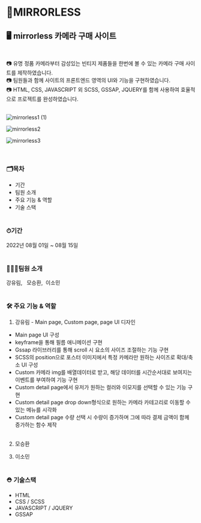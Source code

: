 # 📸MIRRORLESS

## 🖥 mirrorless 카메라 구매 사이트<br/><br/>
📷 유명 정품 카메라부터 감성있는 빈티지 제품들을 한번에 볼 수 있는 카메라 구매 사이트를 제작하였습니다.<br/>
📷 팀원들과 함께 사이트의 프론트엔드 영역의 UI와 기능을 구현하였습니다. <br/>
📷 HTML, CSS, JAVASCRIPT 외 SCSS, GSSAP, JQUERY를 함께 사용하여 효율적으로 프로젝트를 완성하였습니다. <br/><br/>


![mirrorless1 (1)](https://user-images.githubusercontent.com/105038512/186224508-450f577e-d6e0-4153-8520-12017bf59e69.gif)

![mirrorless2](https://user-images.githubusercontent.com/105038512/186224965-20d26cad-3d7a-45e0-aa6b-0bd42635f597.gif)

![mirrorless3](https://user-images.githubusercontent.com/105038512/186225252-9754a8b7-ec35-4a05-9de5-d6a6e639c2d7.gif)

<br/>

### 🗂목차
- 기간
- 팀원 소개
- 주요 기능 & 역할
- 기술 스택<br/><br/>

### ⏱기간
2022년 08월 01일 ~ 08월 15일<br/><br/>


### 👩🏻‍🔧팀원 소개
강유림, &nbsp; 모승환,&nbsp; 이소민<br/><br/>


### 🛠 주요 기능 & 역할
1. 강유림 - Main page, Custom page, page UI 디자인
 - Main page UI 구성
 - keyframe을 통해 필름 애니메이션 구현
 - Gssap 라이브러리를 통해 scroll 시 요소의 사이즈 조절하는 기능 구현
 - SCSS의 position으로 포스터 이미지에서 특정 카메라만 원하는 사이즈로 확대/축소 UI 구성
 - Custom 카메라 img를 배열데이터로 받고, 해당 데이터를 시간순서대로 보여지는 이벤트를 부여하여 기능 구현
 - Custom detail page에서 유저가 원하는 컬러와 이모지를 선택할 수 있는 기능 구현
 - Custom detail page drop down형식으로 원하는 카메라 카테고리로 이동할 수 있는 메뉴를 시각화
 - Custom detail page 수량 선택 시 수량이 증가하며 그에 따라 결제 금액이 함께 증가하는 함수 제작 <br/><br/>

 
2. 모승환

3. 이소민<br/><br/>



### ⛑ 기술스택
- HTML
- CSS / SCSS
- JAVASCRIPT / JQUERY
- GSSAP
